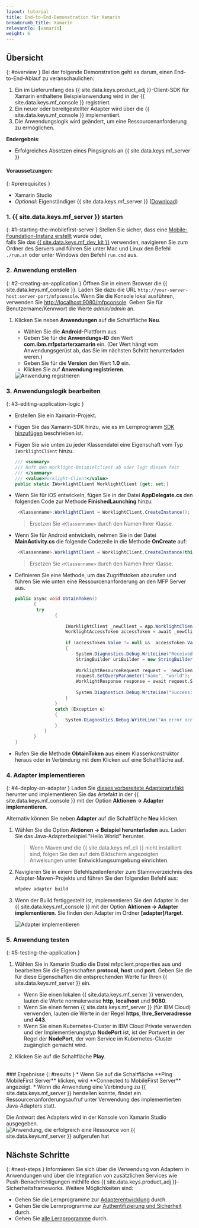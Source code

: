 ```yaml
---
layout: tutorial
title: End-to-End-Demonstration für Xamarin
breadcrumb_title: Xamarin
relevantTo: [xamarin]
weight: 6
---
```

<!-- NLS_CHARSET=UTF-8 -->
## Übersicht
{: #overview }
Bei der folgende Demonstration geht es darum, einen End-to-End-Ablauf zu veranschaulichen: 

1. Ein im Lieferumfang des {{ site.data.keys.product_adj }}-Client-SDK für Xamarin enthaltene Beispielanwendung wird
in der {{ site.data.keys.mf_console }} registriert. 
2. Ein neuer oder bereitgestellter Adapter wird über die {{ site.data.keys.mf_console }} implementiert.  
3. Die Anwendungslogik wird geändert, um eine Ressourcenanforderung zu ermöglichen. 

**Endergebnis**:

* Erfolgreiches Absetzen eines Pingsignals an {{ site.data.keys.mf_server }}

#### Voraussetzungen: 
{: #prerequisites }
* Xamarin Studio
* *Optional*: Eigenständiger {{ site.data.keys.mf_server }} ([Download]({{site.baseurl}}/downloads))

### 1. {{ site.data.keys.mf_server }} starten
{: #1-starting-the-mobilefirst-server }
Stellen Sie sicher, dass eine [Mobile-Foundation-Instanz erstellt](../../bluemix/using-mobile-foundation) wurde oder,   
falls Sie das [{{ site.data.keys.mf_dev_kit }}](../../installation-configuration/development/) verwenden, navigieren
Sie zum Ordner des Servers und führen Sie unter Mac und Linux den Befehl `./run.sh` oder unter Windows den Befehl `run.cmd` aus.

### 2. Anwendung erstellen
{: #2-creating-an-application }
Öffnen Sie in einem Browser die {{ site.data.keys.mf_console }}. Laden Sie dazu die URL `http://your-server-host:server-port/mfpconsole`. Wenn Sie die Konsole lokal ausführen, verwenden Sie [http://localhost:9080/mfpconsole](http://localhost:9080/mfpconsole). Geben Sie für Benutzername/Kennwort die Werte *admin/admin* an.

1. Klicken Sie neben **Anwendungen** auf die Schaltfläche **Neu**. 
    * Wählen Sie die **Android**-Plattform aus. 
    * Geben Sie für die **Anwendungs-ID** den Wert **com.ibm.mfpstarterxamarin** ein.
(Der Wert hängt vom Anwendungsgerüst ab, das Sie im nächsten Schritt herunterladen weren.) 
    * Geben Sie für die **Version** den Wert **1.0** ein. 
    * Klicken Sie auf **Anwendung registrieren**. 

    <img class="gifplayer" alt="Anwendung registrieren" src="register-an-application-xamarin.gif"/>

### 3. Anwendungslogik bearbeiten
{: #3-editing-application-logic }
* Erstellen Sie ein Xamarin-Projekt. 
* Fügen Sie das Xamarin-SDK hinzu, wie es im Lernprogramm [SDK hinzufügen](../../application-development/sdk/xamarin/) beschrieben ist. 
* Fügen Sie wie unten zu jeder Klassendatei eine Eigenschaft vom Typ `IWorklightClient` hinzu. 

   ```csharp
   /// <summary>
   /// Ruft den Worklight-Beispielclient ab oder legt diesen fest
   /// </summary>
   /// <value>Worklight-Client</value>
   public static IWorklightClient WorklightClient {get; set;}
   ```
* Wenn Sie für iOS entwickeln, fügen Sie in der Datei **AppDelegate.cs** den folgenden Code zur Methode **FinishedLaunching** hinzu:

  ```csharp
   <Klassenname>.WorklightClient = WorklightClient.CreateInstance();
  ```
  >Ersetzen Sie `<Klassenname>` durch den Namen Ihrer Klasse.
* Wenn Sie für Android entwickeln, nehmen Sie in der Datei **MainActivity.cs** die folgende Codezeile in die Methode **OnCreate** auf:

  ```csharp
   <Klassenname>.WorklightClient = WorklightClient.CreateInstance(this);
  ```
  >Ersetzen Sie `<Klassenname>` durch den Namen Ihrer Klasse.
* Definieren Sie eine Methode, um das Zugriffstoken abzurufen und führen Sie wie unten eine Ressourcenanforderung an den MFP Server aus. 

    ```csharp
    public async void ObtainToken()
           {
            try
                   {
       
                       IWorklightClient _newClient = App.WorklightClient;
                       WorklightAccessToken accessToken = await _newClient.AuthorizationManager.ObtainAccessToken("");
       
                       if (accessToken.Value != null &&  accessToken.Value != "")
                       {
                           System.Diagnostics.Debug.WriteLine("Received the following access token value: " + accessToken.Value);
                           StringBuilder uriBuilder = new StringBuilder().Append("/adapters/javaAdapter/resource/greet");
       
                           WorklightResourceRequest request = _newClient.ResourceRequest(new Uri(uriBuilder.ToString(), UriKind.Relative), "GET");
                           request.SetQueryParameter("name", "world");
                           WorklightResponse response = await request.Send();
       
                           System.Diagnostics.Debug.WriteLine("Success: " + response.ResponseText);
                       }
                   }
                   catch (Exception e)
                   {
                       System.Diagnostics.Debug.WriteLine("An error occurred: '{0}'", e);
                   }
               }
           }
    }
   ```

* Rufen Sie die Methode **ObtainToken** aus einem Klassenkonstruktor heraus oder in Verbindung mit dem Klicken auf eine Schaltfläche auf.

### 4. Adapter implementieren
{: #4-deploy-an-adapter }
Laden Sie [dieses vorbereitete Adapterartefakt](../javaAdapter.adapter) herunter und implementieren Sie das Artefakt in der {{ site.data.keys.mf_console }} mit der Option **Aktionen → Adapter implementieren**.

Alternativ können Sie neben **Adapter** auf die Schaltfläche **Neu** klicken.

1. Wählen Sie die Option **Aktionen → Beispiel herunterladen** aus. Laden Sie das Java-Adapterbeispiel "Hello World" herunter.

   > Wenn Maven und die {{ site.data.keys.mf_cli }} nicht installiert sind, folgen Sie den auf dem Bildschirm angezeigten Anweisungen unter **Entwicklungsumgebung einrichten**.

2. Navigieren Sie in einem Befehlszeilenfenster zum Stammverzeichnis des Adapter-Maven-Projekts und führen Sie den folgenden Befehl aus:

   ```bash
   mfpdev adapter build
   ```

3. Wenn der Build fertiggestellt ist, implementieren Sie den Adapter in der {{ site.data.keys.mf_console }} mit der Option **Aktionen → Adapter implementieren**. Sie finden den Adapter im Ordner **[adapter]/target**.

   <img class="gifplayer" alt="Adapter implementieren" src="create-an-adapter.png"/>

<!-- <img src="device-screen.png" alt="sample app" style="float:right"/>-->
### 5. Anwendung testen
{: #5-testing-the-application }
1. Wählen Sie in Xamarin Studio die Datei mfpclient.properties aus und bearbeiten Sie die Eigenschaften **protocol**, **host** und **port**. Geben Sie die für diese Eigenschaften die entsprechenden Werte für Ihren {{ site.data.keys.mf_server }} ein.
    * Wenn Sie einen lokalen {{ site.data.keys.mf_server }} verwenden, lauten die Werte normalerweise **http**, **localhost** und **9080**.
    * Wenn Sie einen fernen {{ site.data.keys.mf_server }} (für IBM Cloud) verwenden, lauten die Werte in der Regel **https**, **Ihre_Serveradresse** und **443**.
    * Wenn Sie einen Kubernetes-Cluster in IBM Cloud Private verwenden und der Implementierungstyp **NodePort** ist, ist der Portwert in der Regel der **NodePort**, der vom Service im Kubernetes-Cluster zugänglich gemacht wird.

2. Klicken Sie auf die Schaltfläche **Play**.

<br clear="all"/>
### Ergebnisse
{: #results }
* Wenn Sie auf die Schaltfläche **Ping MobileFirst Server** klicken, wird **Connected to MobileFirst Server** angezeigt.
* Wenn die Anwendung eine Verbindung zu {{ site.data.keys.mf_server }} herstellen konnte, findet ein Ressourcenanforderungsaufruf unter Verwendung des implementierten Java-Adapters statt.

Die Antwort des Adapters wird in der Konsole von Xamarin Studio ausgegeben. ![Anwendung, die erfolgreich eine Ressource von {{ site.data.keys.mf_server }} aufgerufen hat](console-output.png)

## Nächste Schritte
{: #next-steps }
Informieren Sie sich über die Verwendung von Adaptern in Anwendungen und über die Integration von zusätzlichen Services wie Push-Benachrichtigungen mithilfe des {{ site.data.keys.product_adj }}-Sicherheitsframeworks. Weitere Möglichkeiten sind:

- Gehen Sie die Lernprogramme zur [Adapterentwicklung](../../adapters/) durch.
- Gehen Sie die Lernrprogramme zur [Authentifizierung und Sicherheit](../../authentication-and-security/) durch.
- Gehen Sie [alle Lernprogramme](../../all-tutorials) durch.
